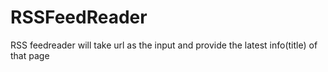 # RSSFeedReader
RSS feedreader will take url as the input and provide the latest info(title) of that page
